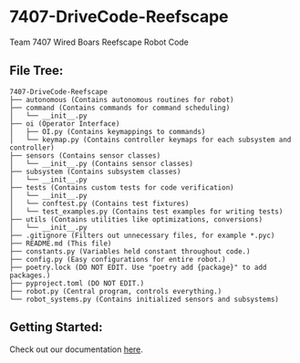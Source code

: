 
# 7407-DriveCode-Reefscape

Team 7407 Wired Boars Reefscape Robot Code

## File Tree:
```
7407-DriveCode-Reefscape
├── autonomous (Contains autonomous routines for robot)
├── command (Contains commands for command scheduling)
│   └── __init__.py
├── oi (Operator Interface)
│   ├── OI.py (Contains keymappings to commands)
│   └── keymap.py (Contains controller keymaps for each subsystem and controller)
├── sensors (Contains sensor classes)
│   └── __init__.py (Contains sensor classes)
├── subsystem (Contains subsystem classes)
│   └── __init__.py
├── tests (Contains custom tests for code verification)
│   └── __init__.py
│   └── conftest.py (Contains test fixtures)
│   └── test_examples.py (Contains test examples for writing tests)
├── utils (Contains utilities like optimizations, conversions)
│   └── __init__.py
├── .gitignore (Filters out unnecessary files, for example *.pyc)
├── README.md (This file)
├── constants.py (Variables held constant throughout code.)
├── config.py (Easy configurations for entire robot.)
├── poetry.lock (DO NOT EDIT. Use "poetry add {package}" to add packages.)
├── pyproject.toml (DO NOT EDIT.)
├── robot.py (Central program, controls everything.)
└── robot_systems.py (Contains initialized sensors and subsystems)
```


## Getting Started:

Check out our documentation [here](https://choate-robotics.github.io/Programming-SOPs/).



<!-- You will need to have at least python 3.10 installed on your computer. 


### Apple Silicon ARM Mac

If you have an Apple Silicon ARM mac, at some point you will be asked to intall Rosetta, you will be asked to install it at some point. It is required, so go ahead when it asks.

If you want to know if Rosetta is installed you can look at the folder ```usr/libexec/Rosetta```. If there is any files in this folder then you have Rosetta installed.

You will need to intall the intel x64 version python 3.10 on your computer. 

#### Install Homebrew

You will need to install homebrew first.

```
arch -x86_64 /bin/bash -c "$(curl -fsSL https://raw.githubusercontent.com/Homebrew/install/HEAD/install.sh)"

```

#### Install Python
All the intel versions of all software on the Mac is in the ```/usr/local/bin``` folder. You will need to be in that directory to run any of the intel versions on your Mac. After getting into ```/usr/local/bin``` then use homebrew to install at least python 3.10.
```

arch -x86_64 ./brew install python@3.10

```

If you want a convenient alias for intel python, run the next command with the successful python from the last command:

```
 echo "alias python86='arch -x86_64 /usr/local/bin/python3.10-intel64'" > ~/.zshrc
```


#### Install Poetry

```
arch -x86_64 curl -sSL https://install.python-poetry.org | ./python3-intel64 -
```

You may get an error when you try to install poetry:

```
urllib.error.URLError: <urlopen error [SSL: CERTIFICATE_VERIFY_FAILED] certificate verify failed: unable to get local issuer certificate (_ssl.c:997)>
```

If this happens you need go to spotlight and run ```Install Certificates.Command```.  Then you will be able to install poetry.

After poetry installation is complete, change into a directory where you want python programs

```
      git clone https://github.com/Choate-Robotics/7407-DriveCode-Template.git
      cd 7407-DriveCode-Template
      poetry update
 ```
   
 To open virtualenv shell (Run this every time you open a new terminal in that folder)
 ```
      python86 -m poetry shell
 ```

### Non-Mac Directions

#### Clone the repository code onto your computer:

```

git clone https://github.com/Choate-Robotics/7407-DriveCode-Template.git

```
If you prefer ssh:

```

git clone git@github.com:Choate-Robotics/7407-DriveCode-Template.git

```

### If you don't have Poetry installed already:

#### Linux and Mac

```

curl -k https://install.python-poetry.org/ | python3 - 

```
You might have to replace "python" at the end with "python3" depending on how python is configured in your system.

#### Windows Powershell

```

(Invoke-WebRequest -Uri https://raw.githubusercontent.com/python-poetry/poetry/master/get-poetry.py -UseBasicParsing).Content | python -

```

Further information can be found here: https://python-poetry.org/docs/



Make sure to add Poetry to your path.



### With Poetry Installed:

```

poetry shell

poetry install

```

### Deploying Code:
Connect to the robot's wifi.
``python robot.py deploy``
If absolutely necessary, use ``python robot.py deploy --no-version-check`` to avoid WPILib version issues on the robot.


## Best Practices

### Pre-Commit, Formatting

Make sure to run ```pre-commit install``` before your first commit. When you commit, pre-commit will automatically check all files you have staged using Flake8, Black, ISort, and other formatters.

- If the response contains an ERROR:

	- If the error response contains "Files were modified by this hook":
		- ``git add .``
		- ``git commit -m "Message"``
	- Otherwise, manually fix the issues outlined, re-stage your files ( ``git add.``) and recommit.

Do not forget to ``git add .`` before committing.

### Commenting
Comment, comment, comment!
 - Use block quotes to start any function with parameters, and every class's "\_\_init\_\_" function. Block quotes should contain:
	 - Summary
	 - Arguments, with types and descriptions
	 - Return description
	 There are many extensions to help with docstrings. Examples include:
		 - autoDocstring on VsCode
		 - On PyCharm
			 - Place your cursor over a function or class name.
			 - Alt-Enter
			 - Generate documentation string stub
 - Use single line comments for any function without parameters with a description of the function.
 - Use single line comments before any complex function to describe how it works, and to the right of any line or variable that is very complicated.
 - Use TODO comments freely.

### Adding libraries
Always use ``poetry add {library}`` to add libraries. This ensures that libraries are compatible and allows everyone to work easier.
Never, ever, edit poetry.lock or pyproject.toml manually.

### Committing, Pushing, and Pulling
To commit:
```
git add .
git commit -m "Message"
```
To push:
```
git push
```
To pull:
```
git fetch
git pull
```

### Branching
To branch, first make sure that all your local changes are committed. If you would like to abandon the changes, run ``git reset --hard``. Be very careful with resetting.
To branch: ``git branch {branch name}

Branch names are as follows:
 - Subsystem Initialization branch format: init/{subsystem}
	 - Example: init/shooter
	 - Example: init/drivetrain
 - Feature branch format: feat/{subsystems}/{feature}
	 - Example: feat/shooter/optimized_shooting
	 - Example: feat/intake-index/ejection
 - Fix branch format: fix/{subsystems}/issue
	 - Example: fix/camera_server/wrong_ports
	 - Example: fix/robot/network_loop_time
	 - Example: fix/sensors/clean_up
 - Competition branch format: comp/{competition}/day/{day}
	 - Example: comp/battlecry/day/0 (load_in, initial setup, configurations)
	 - Example: comp/hartford/day/1

### Pull Requests
To integrate a branch with branch **Main**,  create a pull-request with the same title as your branch. Make sure pre-commits pass before pushing to ensure clean code.

### Competition Exceptions
#### Pre-commits
 - To avoid frustration, please use ``git commit -m "{Message}" --no-verify``
### Debugging:
#### Logger
 - USE LOGGER! It makes it easier on everyone to debug.
#### Smart Dashboard/Shuffleboard
 - Shuffleboard is preferred over the Smart Dashboard and console for debugging. To use shuffleboard, just push a string, number, boolean, or similar value to the SmartDashboard using "wpilib.SmartDashboard.pushNumber ..." etc. The value is then accessible through ShuffleBoard.

## Resources
 - [RobotPy Documentation](https://robotpy.readthedocs.io/en/stable/) We love RobotPy!
 - [WPILib Documentation](https://docs.wpilib.org/en/stable/index.html) RobotPy is just a wrapper for the WPILib C++ Code. Most of the structure remains the same.
 - [Chief Delphi](https://www.chiefdelphi.com/) Many a sensor problem have been fixed by looking here.
 - [7407 DriveCode-2021-Python](https://github.com/Choate-Robotics/7407-DriveCode-2021-Python) Worlds level code! -->

